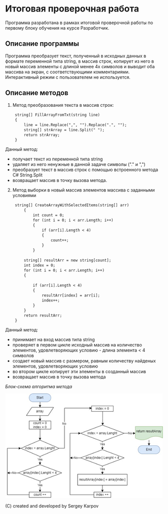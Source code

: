 # **Итоговая проверочная работа**

Программа разработана в рамках итоговой проверочной работы по первому блоку обучения на курсе Разработчик.

## Описание программы

Программа преобразует текст, полученный в исходных данных в формате переменной типа string, в массив строк, копирует из него в новый массив элементы с длиной менее 4х символов и выводит оба массива на экран, с соответствующими комментариями. Интерактивный режим с пользователем не используется.

## Описание методов

1. Метод преобразования текста в массив строк:

        string[] FillArrayFromTxt(string line) 
        {
            line = line.Replace(",", "").Replace(".", "");
            string[] strArray = line.Split(" ");
            return strArray;
        }

Данный метод:
* получает текст из переменной типа string
* удаляет из него ненужные в данной задаче символы ("." и ",") 
* преобразует текст в массив строк с помощью встроенного метода C# String.Split
* возвращает массив в точку вызова метода.

2. Метод выборки в новый массив элементов массива с заданными условиями

        string[] CreateArrayWithSelectedItems(string[] arr)
            {
                int count = 0;
                for (int i = 0; i < arr.Length; i++)
                {
                    if (arr[i].Length < 4)
                    {
                        count++;
                    }
                }

            string[] resultArr = new string[count];
            int index = 0;
            for (int i = 0; i < arr.Length; i++)
            {

                if (arr[i].Length < 4)
                {
                    resultArr[index] = arr[i];
                    index++;
                }
            }
            return resultArr;
        }


Данный метод:
* принимает на вход массив типа string
* проверяет в первом цикле исходный массив на количество элементов, удовлетворяющих условию - длина элемента < 4 символов
* создает новый массив с размером, равным количеству найденых элементов, удовлетворяющих условию
* во втором цикле копирует эти элементы в созданный массив
* возвращает массив в точку вызова метода

*Блок-схема алгоритма метода*

![Блок-диаграмма основного алгоритма](/Algorithm%20block%20diagram.jpg)


(C) created and developed by Sergey Karpov




    